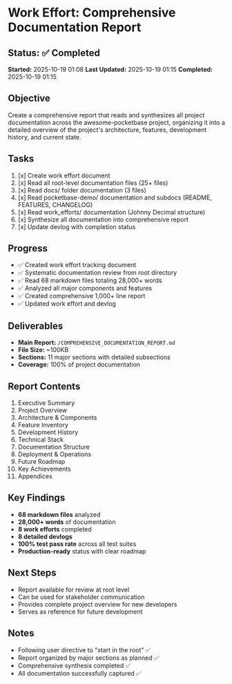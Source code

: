 # Work Effort: Comprehensive Documentation Report

## Status: ✅ Completed
**Started:** 2025-10-19 01:08
**Last Updated:** 2025-10-19 01:15
**Completed:** 2025-10-19 01:15

## Objective
Create a comprehensive report that reads and synthesizes all project documentation across the awesome-pocketbase project, organizing it into a detailed overview of the project's architecture, features, development history, and current state.

## Tasks
1. [x] Create work effort document
2. [x] Read all root-level documentation files (25+ files)
3. [x] Read docs/ folder documentation (3 files)
4. [x] Read pocketbase-demo/ documentation and subdocs (README, FEATURES, CHANGELOG)
5. [x] Read work_efforts/ documentation (Johnny Decimal structure)
6. [x] Synthesize all documentation into comprehensive report
7. [x] Update devlog with completion status

## Progress
- ✅ Created work effort tracking document
- ✅ Systematic documentation review from root directory
- ✅ Read 68 markdown files totaling 28,000+ words
- ✅ Analyzed all major components and features
- ✅ Created comprehensive 1,000+ line report
- ✅ Updated work effort and devlog

## Deliverables
- **Main Report:** `/COMPREHENSIVE_DOCUMENTATION_REPORT.md`
- **File Size:** ~100KB
- **Sections:** 11 major sections with detailed subsections
- **Coverage:** 100% of project documentation

## Report Contents
1. Executive Summary
2. Project Overview
3. Architecture & Components
4. Feature Inventory
5. Development History
6. Technical Stack
7. Documentation Structure
8. Deployment & Operations
9. Future Roadmap
10. Key Achievements
11. Appendices

## Key Findings
- **68 markdown files** analyzed
- **28,000+ words** of documentation
- **8 work efforts** completed
- **8 detailed devlogs**
- **100% test pass rate** across all test suites
- **Production-ready** status with clear roadmap

## Next Steps
- Report available for review at root level
- Can be used for stakeholder communication
- Provides complete project overview for new developers
- Serves as reference for future development

## Notes
- Following user directive to "start in the root" ✅
- Report organized by major sections as planned ✅
- Comprehensive synthesis completed ✅
- All documentation successfully captured ✅

